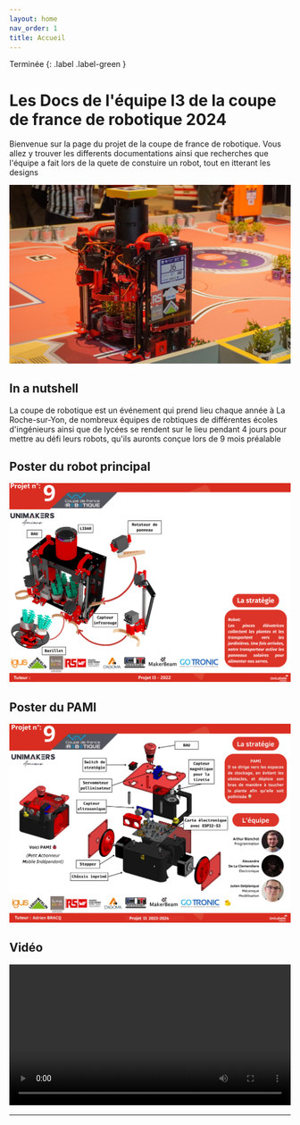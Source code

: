 ```yaml
---
layout: home
nav_order: 1
title: Accueil
---
```

Terminée
{: .label .label-green }

# Les Docs de l'équipe I3 de la coupe de france de robotique 2024

Bienvenue sur la page du projet de la coupe de france de robotique. Vous allez y trouver les differents documentations ainsi que recherches que l'équipe a fait lors de la quete de constuire un robot, tout en itterant les designs

![Illustration vectorielle colorée avec un fond blanc, montrant un atelier équipé pour un projet de conception mécanique, électronique et informatique](images/RobotDevantwide.jpg)

## In a nutshell

La coupe de robotique est un événement qui prend lieu chaque année à La Roche-sur-Yon,
de nombreux équipes de robtiques de différentes écoles d'ingénieurs ainsi que de lycées se 
rendent sur le lieu pendant 4 jours pour mettre au défi leurs robots, qu'ils auronts conçue lors de 9 mois préalable 

## Poster du robot principal

![Poster projet](images/PosterBon.png)

## Poster du PAMI

![Poster PAMI](./images/pami-poster.webp)

## Vidéo

<video src="images/intro_unimakers.webm" controls title="Title"  style="width: 100%;"></video>

---